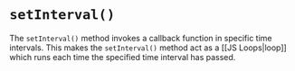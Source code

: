 # `setInterval()`

The `setInterval()` method invokes a callback function in specific time intervals. This makes the `setInterval()` method act as a [[JS Loops|loop]]  which runs each time the specified time interval has passed.